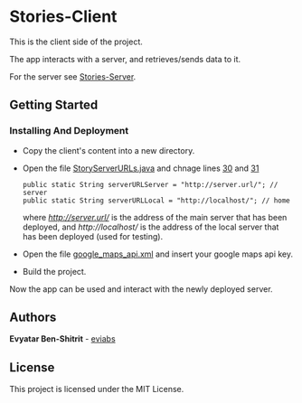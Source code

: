 # Stories-Client

This is the client side of the project.

The app interacts with a server, and retrieves/sends data to it.

For the server see [Stories-Server](https://github.com/eviabs/Stories-Server).

## Getting Started 

### Installing And Deployment

* Copy the client's content into a new directory.

* Open the file [StoryServerURLs.java](https://github.com/eviabs/Stories-Client/blob/master/app/src/main/java/stories/spectrum/huji/ac/il/stories/net/StoryServerURLs.java) and chnage lines [30](https://github.com/eviabs/Stories-Client/blob/master/app/src/main/java/stories/spectrum/huji/ac/il/stories/net/StoryServerURLs.java#L30) and [31](https://github.com/eviabs/Stories-Client/blob/master/app/src/main/java/stories/spectrum/huji/ac/il/stories/net/StoryServerURLs.java#L31)

  ```
  public static String serverURLServer = "http://server.url/"; // server
  public static String serverURLLocal = "http://localhost/"; // home
  ```

  where *http://server.url/* is the address of the main server that has been deployed, and *http://localhost/* is the address of the local server that has been deployed (used for testing).

* Open the file [google_maps_api.xml](https://github.com/eviabs/Stories-Client/blob/master/app/src/release/res/values/google_maps_api.xml) and insert your google maps api key.

* Build the project.

Now the app can be used and interact with the newly deployed server. 


## Authors

**Evyatar Ben-Shitrit** - [eviabs](https://github.com/eviabs)

## License

This project is licensed under the MIT License.
